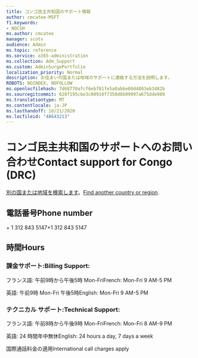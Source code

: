 ```yaml
---
title: コンゴ民主共和国のサポート情報
author: cmcatee-MSFT
f1.keywords:
- NOCSH
ms.author: cmcatee
manager: scotv
audience: Admin
ms.topic: reference
ms.service: o365-administration
ms.collection: Adm_Support
ms.custom: AdminSurgePortfolio
localization_priority: Normal
description: お住まいの国または地域のサポートに連絡する方法を説明します。
ROBOTS: NOINDEX, NOFOLLOW
ms.openlocfilehash: 7d68770afcf6eb781fe5a0ab6e09d4893eb3482b
ms.sourcegitcommit: 628f195cbe3c00910f7350d8b09997a675dde989
ms.translationtype: MT
ms.contentlocale: ja-JP
ms.lasthandoff: 10/21/2020
ms.locfileid: "48643213"
---
```

# <a name="contact-support-for-congo-drc"></a><span data-ttu-id="5d8d3-103">コンゴ民主共和国のサポートへのお問い合わせ</span><span class="sxs-lookup"><span data-stu-id="5d8d3-103">Contact support for Congo (DRC)</span></span>

<span data-ttu-id="5d8d3-104">[別の国または地域を検索します](../contact-support-for-business-products.md)。</span><span class="sxs-lookup"><span data-stu-id="5d8d3-104">[Find another country or region](../contact-support-for-business-products.md).</span></span>

## <a name="phone-number"></a><span data-ttu-id="5d8d3-105">電話番号</span><span class="sxs-lookup"><span data-stu-id="5d8d3-105">Phone number</span></span>
<span data-ttu-id="5d8d3-106">+ 1 312 843 5147</span><span class="sxs-lookup"><span data-stu-id="5d8d3-106">+1 312 843 5147</span></span>

## <a name="hours"></a><span data-ttu-id="5d8d3-107">時間</span><span class="sxs-lookup"><span data-stu-id="5d8d3-107">Hours</span></span>
### <a name="billing-support"></a><span data-ttu-id="5d8d3-108">課金サポート:</span><span class="sxs-lookup"><span data-stu-id="5d8d3-108">Billing Support:</span></span>

<span data-ttu-id="5d8d3-109">フランス語: 午前9時から午後5時 Mon-Fri</span><span class="sxs-lookup"><span data-stu-id="5d8d3-109">French: Mon-Fri 9 AM-5 PM</span></span>

<span data-ttu-id="5d8d3-110">英語: 午前9時 Mon-Fri 午後5時</span><span class="sxs-lookup"><span data-stu-id="5d8d3-110">English: Mon-Fri 9 AM-5 PM</span></span>

### <a name="technical-support"></a><span data-ttu-id="5d8d3-111">テクニカル サポート:</span><span class="sxs-lookup"><span data-stu-id="5d8d3-111">Technical Support:</span></span>

<span data-ttu-id="5d8d3-112">フランス語: 午前8時から午後9時 Mon-Fri</span><span class="sxs-lookup"><span data-stu-id="5d8d3-112">French: Mon-Fri 8 AM-9 PM</span></span>

<span data-ttu-id="5d8d3-113">英語: 24 時間年中無休</span><span class="sxs-lookup"><span data-stu-id="5d8d3-113">English: 24 hours a day, 7 days a week</span></span>

<span data-ttu-id="5d8d3-114">国際通話料金の適用</span><span class="sxs-lookup"><span data-stu-id="5d8d3-114">International call charges apply</span></span>
